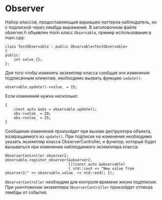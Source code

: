 # Observer
Набор классов, предоставляющий вариацию паттерна наблюдатель, но с подпиской через лямбда выражения.
В заголовочном файле observer.h объявлен mixin класс `Observable`, пример использования в main.cpp:

```
class TestObservable : public Observable<TestObservable>
{
public:
    int value_{};
};
```
Для того чтобы изменить экземпляр класса сообщая эти изменения подписанным клиентам, необходимо вызвать
функцию `uodate()`:

```
observable.update()->value_ = 15;
```
Если изменений нужно несколько:
```
{
    const auto &obs = observable.update();
    obs->value_ = 20;
    obs->value_ = 25;
}
```
Сообщение изменений произойдет при вызове деструктора объекта, возвращаемого из `update()`. 
При подписке на изменения необходимо указать экземпляр класса ObserverController, и функтор,
который будет вызываться при изменении наблюдаемого экземпляра класса:
```
ObserverController observer2;
observable.register_observer(&observer2,
                             [](const auto &observable)
                             { std::cout << "New value from observer2:" << observable.value_ << std::endl; });
```
`ObserverController` необходим для контроля времени жизни подпписки. При уничтожении экземпляра
`ObserverController` произойдет отписка лямбды от события.
